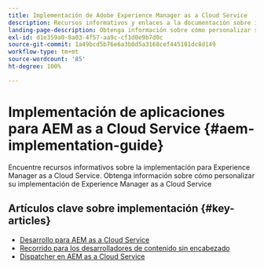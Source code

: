 ```yaml
---
title: Implementación de Adobe Experience Manager as a Cloud Service
description: Recursos informativos y enlaces a la documentación sobre implementación de Adobe Experience Manager as a Cloud Service
landing-page-description: Obtenga información sobre cómo personalizar su implementación de Experience Manager as a Cloud Service
exl-id: d1e359a0-8a03-4f57-aa9c-cf1d0e9b7d0c
source-git-commit: 1a49bcd5b76e6a3b0d5a3168cef445101dc8d149
workflow-type: tm+mt
source-wordcount: '85'
ht-degree: 100%

---
```



# Implementación de aplicaciones para AEM as a Cloud Service {#aem-implementation-guide}

Encuentre recursos informativos sobre la implementación para Experience Manager as a Cloud Service. Obtenga información sobre cómo personalizar su implementación de Experience Manager as a Cloud Service

## Artículos clave sobre implementación {#key-articles}

* [Desarrollo para AEM as a Cloud Service](developing/introduction/development-guidelines.md)
* [Recorrido para los desarrolladores de contenido sin encabezado](/help/journey-headless/developer/overview.md)
* [Dispatcher en AEM as a Cloud Service](dispatcher/overview.md)
